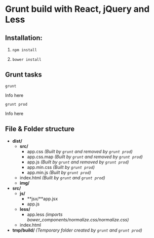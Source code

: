 # Grunt build with React, jQuery and Less

## Installation:

1. `npm install`

2. `bower install`

## Grunt tasks

`grunt`

Info here

`grunt prod`

Info here

## File & Folder structure

* **dist/**
    * **src/**
        * app.css *(Built by `grunt` and removed by `grunt prod`)*
        * app.css.map *(Built by `grunt` and removed by `grunt prod`)*
        * app.js *(Built by `grunt` and removed by `grunt prod`)*
        * app.min.css *(Built by `grunt prod`)*
        * app.min.js *(Built by `grunt prod`)*
    * index.html *(Built by `grunt` and `grunt prod`)*
    * **img/**
* **src/**
    * **js/**
        * **jsx/**app.jsx
        * app.js
    * **less/**
        * app.less *(imports bower_components/normalize.css/normalize.css)*
    * index.html
* **tmp/build/** *(Temporary folder created by `grunt` and `grunt prod`)*

